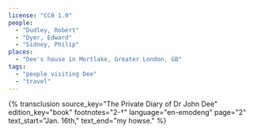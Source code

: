 ```yaml
---
license: "CC0 1.0"
people:
  - "Dudley, Robert"
  - "Dyer, Edward"
  - "Sidney, Philip"
places:
  - "Dee's house in Mortlake, Greater London, GB"
tags:
  - "people visiting Dee"
  - "travel"
---
```

{% transclusion
  source_key="The Private Diary of Dr John Dee"
  edition_key="book"
  footnotes="2-†"
  language="en-emodeng"
  page="2"
  text_start="Jan. 16th,"
  text_end="my howse."
%}
